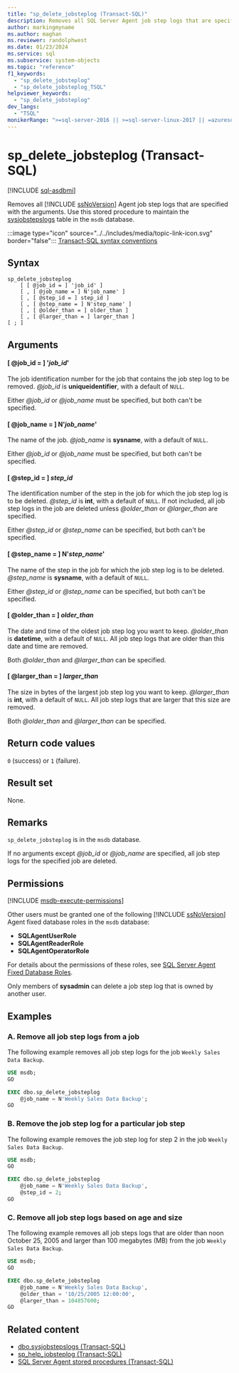 ```yaml
---
title: "sp_delete_jobsteplog (Transact-SQL)"
description: Removes all SQL Server Agent job step logs that are specified with the arguments.
author: markingmyname
ms.author: maghan
ms.reviewer: randolphwest
ms.date: 01/23/2024
ms.service: sql
ms.subservice: system-objects
ms.topic: "reference"
f1_keywords:
  - "sp_delete_jobsteplog"
  - "sp_delete_jobsteplog_TSQL"
helpviewer_keywords:
  - "sp_delete_jobsteplog"
dev_langs:
  - "TSQL"
monikerRange: ">=sql-server-2016 || >=sql-server-linux-2017 || =azuresqldb-mi-current"
---
```

# sp_delete_jobsteplog (Transact-SQL)

[!INCLUDE [sql-asdbmi](../../includes/applies-to-version/sql-asdbmi.md)]

Removes all [!INCLUDE [ssNoVersion](../../includes/ssnoversion-md.md)] Agent job step logs that are specified with the arguments. Use this stored procedure to maintain the [sysjobstepslogs](../system-tables/dbo-sysjobstepslogs-transact-sql.md) table in the `msdb` database.

:::image type="icon" source="../../includes/media/topic-link-icon.svg" border="false"::: [Transact-SQL syntax conventions](../../t-sql/language-elements/transact-sql-syntax-conventions-transact-sql.md)

## Syntax

```syntaxsql
sp_delete_jobsteplog
    [ [ @job_id = ] 'job_id' ]
    [ , [ @job_name = ] N'job_name' ]
    [ , [ @step_id = ] step_id ]
    [ , [ @step_name = ] N'step_name' ]
    [ , [ @older_than = ] older_than ]
    [ , [ @larger_than = ] larger_than ]
[ ; ]
```

## Arguments

#### [ @job_id = ] '*job_id*'

The job identification number for the job that contains the job step log to be removed. *@job_id* is **uniqueidentifier**, with a default of `NULL`.

Either *@job_id* or *@job_name* must be specified, but both can't be specified.

#### [ @job_name = ] N'*job_name*'

The name of the job. *@job_name* is **sysname**, with a default of `NULL`.

Either *@job_id* or *@job_name* must be specified, but both can't be specified.

#### [ @step_id = ] *step_id*

The identification number of the step in the job for which the job step log is to be deleted. *@step_id* is **int**, with a default of `NULL`. If not included, all job step logs in the job are deleted unless *@older_than* or *@larger_than* are specified.

Either *@step_id* or *@step_name* can be specified, but both can't be specified.

#### [ @step_name = ] N'*step_name*'

The name of the step in the job for which the job step log is to be deleted. *@step_name* is **sysname**, with a default of `NULL`.

Either *@step_id* or *@step_name* can be specified, but both can't be specified.

#### [ @older_than = ] *older_than*

The date and time of the oldest job step log you want to keep. *@older_than* is **datetime**, with a default of `NULL`. All job step logs that are older than this date and time are removed.

Both *@older_than* and *@larger_than* can be specified.

#### [ @larger_than = ] *larger_than*

The size in bytes of the largest job step log you want to keep. *@larger_than* is **int**, with a default of `NULL`. All job step logs that are larger that this size are removed.

Both *@older_than* and *@larger_than* can be specified.

## Return code values

`0` (success) or `1` (failure).

## Result set

None.

## Remarks

`sp_delete_jobsteplog` is in the `msdb` database.

If no arguments except *@job_id* or *@job_name* are specified, all job step logs for the specified job are deleted.

## Permissions

[!INCLUDE [msdb-execute-permissions](../../includes/msdb-execute-permissions.md)]

Other users must be granted one of the following [!INCLUDE [ssNoVersion](../../includes/ssnoversion-md.md)] Agent fixed database roles in the `msdb` database:

- **SQLAgentUserRole**
- **SQLAgentReaderRole**
- **SQLAgentOperatorRole**

For details about the permissions of these roles, see [SQL Server Agent Fixed Database Roles](../../ssms/agent/sql-server-agent-fixed-database-roles.md).

Only members of **sysadmin** can delete a job step log that is owned by another user.

## Examples

### A. Remove all job step logs from a job

The following example removes all job step logs for the job `Weekly Sales Data Backup`.

```sql
USE msdb;
GO

EXEC dbo.sp_delete_jobsteplog
    @job_name = N'Weekly Sales Data Backup';
GO
```

### B. Remove the job step log for a particular job step

The following example removes the job step log for step 2 in the job `Weekly Sales Data Backup`.

```sql
USE msdb;
GO

EXEC dbo.sp_delete_jobsteplog
    @job_name = N'Weekly Sales Data Backup',
    @step_id = 2;
GO
```

### C. Remove all job step logs based on age and size

The following example removes all job steps logs that are older than noon October 25, 2005 and larger than 100 megabytes (MB) from the job `Weekly Sales Data Backup`.

```sql
USE msdb;
GO

EXEC dbo.sp_delete_jobsteplog
    @job_name = N'Weekly Sales Data Backup',
    @older_than = '10/25/2005 12:00:00',
    @larger_than = 104857600;
GO
```

## Related content

- [dbo.sysjobstepslogs (Transact-SQL)](../system-tables/dbo-sysjobstepslogs-transact-sql.md)
- [sp_help_jobsteplog (Transact-SQL)](sp-help-jobsteplog-transact-sql.md)
- [SQL Server Agent stored procedures (Transact-SQL)](sql-server-agent-stored-procedures-transact-sql.md)
